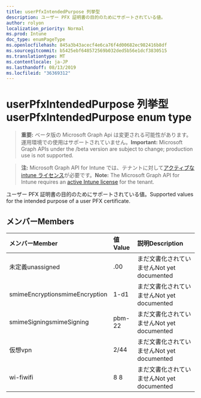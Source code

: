 ```yaml
---
title: userPfxIntendedPurpose 列挙型
description: ユーザー PFX 証明書の目的のためにサポートされている値。
author: rolyon
localization_priority: Normal
ms.prod: Intune
doc_type: enumPageType
ms.openlocfilehash: 845a3b43acecf4e6ca76f4d00682ec982416b8df
ms.sourcegitcommit: b5425ebf648572569b032ded5b56e1dcf3830515
ms.translationtype: MT
ms.contentlocale: ja-JP
ms.lasthandoff: 08/13/2019
ms.locfileid: "36369312"
---
```

# <a name="userpfxintendedpurpose-enum-type"></a><span data-ttu-id="734eb-103">userPfxIntendedPurpose 列挙型</span><span class="sxs-lookup"><span data-stu-id="734eb-103">userPfxIntendedPurpose enum type</span></span>

> <span data-ttu-id="734eb-104">**重要:** ベータ版の Microsoft Graph Api は変更される可能性があります。運用環境での使用はサポートされていません。</span><span class="sxs-lookup"><span data-stu-id="734eb-104">**Important:** Microsoft Graph APIs under the /beta version are subject to change; production use is not supported.</span></span>

> <span data-ttu-id="734eb-105">**注:** Microsoft Graph API for Intune では、テナントに対して[アクティブな intune ライセンス](https://go.microsoft.com/fwlink/?linkid=839381)が必要です。</span><span class="sxs-lookup"><span data-stu-id="734eb-105">**Note:** The Microsoft Graph API for Intune requires an [active Intune license](https://go.microsoft.com/fwlink/?linkid=839381) for the tenant.</span></span>

<span data-ttu-id="734eb-106">ユーザー PFX 証明書の目的のためにサポートされている値。</span><span class="sxs-lookup"><span data-stu-id="734eb-106">Supported values for the intended purpose of a user PFX certificate.</span></span>

## <a name="members"></a><span data-ttu-id="734eb-107">メンバー</span><span class="sxs-lookup"><span data-stu-id="734eb-107">Members</span></span>
|<span data-ttu-id="734eb-108">メンバー</span><span class="sxs-lookup"><span data-stu-id="734eb-108">Member</span></span>|<span data-ttu-id="734eb-109">値</span><span class="sxs-lookup"><span data-stu-id="734eb-109">Value</span></span>|<span data-ttu-id="734eb-110">説明</span><span class="sxs-lookup"><span data-stu-id="734eb-110">Description</span></span>|
|:---|:---|:---|
|<span data-ttu-id="734eb-111">未定義</span><span class="sxs-lookup"><span data-stu-id="734eb-111">unassigned</span></span>|<span data-ttu-id="734eb-112">.0</span><span class="sxs-lookup"><span data-stu-id="734eb-112">0</span></span>|<span data-ttu-id="734eb-113">まだ文書化されていません</span><span class="sxs-lookup"><span data-stu-id="734eb-113">Not yet documented</span></span>|
|<span data-ttu-id="734eb-114">smimeEncryption</span><span class="sxs-lookup"><span data-stu-id="734eb-114">smimeEncryption</span></span>|<span data-ttu-id="734eb-115">1-d</span><span class="sxs-lookup"><span data-stu-id="734eb-115">1</span></span>|<span data-ttu-id="734eb-116">まだ文書化されていません</span><span class="sxs-lookup"><span data-stu-id="734eb-116">Not yet documented</span></span>|
|<span data-ttu-id="734eb-117">smimeSigning</span><span class="sxs-lookup"><span data-stu-id="734eb-117">smimeSigning</span></span>|<span data-ttu-id="734eb-118">pbm-2</span><span class="sxs-lookup"><span data-stu-id="734eb-118">2</span></span>|<span data-ttu-id="734eb-119">まだ文書化されていません</span><span class="sxs-lookup"><span data-stu-id="734eb-119">Not yet documented</span></span>|
|<span data-ttu-id="734eb-120">仮想</span><span class="sxs-lookup"><span data-stu-id="734eb-120">vpn</span></span>|<span data-ttu-id="734eb-121">2/4</span><span class="sxs-lookup"><span data-stu-id="734eb-121">4</span></span>|<span data-ttu-id="734eb-122">まだ文書化されていません</span><span class="sxs-lookup"><span data-stu-id="734eb-122">Not yet documented</span></span>|
|<span data-ttu-id="734eb-123">wi-fi</span><span class="sxs-lookup"><span data-stu-id="734eb-123">wifi</span></span>|<span data-ttu-id="734eb-124">8 </span><span class="sxs-lookup"><span data-stu-id="734eb-124">8</span></span>|<span data-ttu-id="734eb-125">まだ文書化されていません</span><span class="sxs-lookup"><span data-stu-id="734eb-125">Not yet documented</span></span>|



